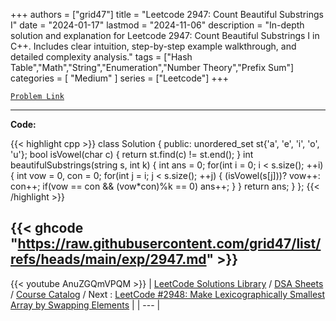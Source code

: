 
+++
authors = ["grid47"]
title = "Leetcode 2947: Count Beautiful Substrings I"
date = "2024-01-17"
lastmod = "2024-11-06"
description = "In-depth solution and explanation for Leetcode 2947: Count Beautiful Substrings I in C++. Includes clear intuition, step-by-step example walkthrough, and detailed complexity analysis."
tags = ["Hash Table","Math","String","Enumeration","Number Theory","Prefix Sum"]
categories = [
    "Medium"
]
series = ["Leetcode"]
+++



[`Problem Link`](https://leetcode.com/problems/count-beautiful-substrings-i/description/)

---
**Code:**

{{< highlight cpp >}}
class Solution {
public:
    unordered_set<char> st{'a', 'e', 'i', 'o', 'u'};
    bool isVowel(char c) { return st.find(c) != st.end(); }
    int beautifulSubstrings(string s, int k) {
        int ans = 0;
        for(int i = 0; i < s.size(); ++i){
            int vow = 0, con = 0;
            for(int j = i; j < s.size(); ++j) {
                (isVowel(s[j]))? vow++: con++;
                if(vow == con && (vow*con)%k == 0) ans++;
            }
        }
        return ans;
    }
};
{{< /highlight >}}

{{< ghcode "https://raw.githubusercontent.com/grid47/list/refs/heads/main/exp/2947.md" >}}
---
{{< youtube AnuZGQmVPQM >}}
| [LeetCode Solutions Library](https://grid47.xyz/leetcode/) / [DSA Sheets](https://grid47.xyz/sheets/) / [Course Catalog](https://grid47.xyz/courses/) / Next : [LeetCode #2948: Make Lexicographically Smallest Array by Swapping Elements](https://grid47.xyz/leetcode/solution-2948-make-lexicographically-smallest-array-by-swapping-elements/) |
| --- |
